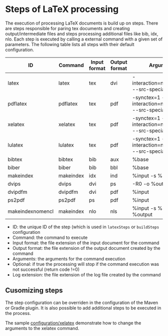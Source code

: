 Steps of LaTeX processing
=======================

The execution of processing LaTeX documents is build up on steps. There are steps responsible for paring tex documents and creating output/intermediate files and steps processing additional files like bib, idx, nlo.
Each step is executed by calling a external command with a given set of parameters. The following table lists all steps with their default configuration.

ID|Command|Input format|Output format|Arguments|Optional|Log extension
--|-------|------------|-------------|---------|--------|-------------
latex|latex|tex|dvi|-interaction=nonstopmode --src-specials %input|false|log 
pdflatex|pdflatex|tex|pdf|-synctex=1 -interaction=nonstopmode --src-specials %input|false|log
xelatex|xelatex|tex|pdf|-synctex=1 -interaction=nonstopmode --src-specials %input|false|log
lulatex|lulatex|tex|pdf|-synctex=1 -interaction=nonstopmode --src-specials %input|false|log
bibtex|bibtex|bib|aux|%base|true|blg
biber|biber|bib|bbl|%base|true|blg
makeindex|makeindex|idx|ind|%input -s %style|true|ilg
dvips|dvips|dvi|ps|-R0 -o %output %input|false|log
dvipdfm|dvipdfm|dvi|pdf|%input|false|log
ps2pdf|ps2pdf|ps|pdf|%input|false|log
makeindexnomencl|makeindex|nlo|nls|%input -s %style -o %output|true|ilg

- ID: the unique ID of the step (which is used in `latexSteps` or `buildSteps` configuration
- Command: the command to execute
- Input format: the file extension of the input document for the command
- Output format: the file extension of the output document created by the command
- Arguments: the arguments for the command execution
- Optional: if true the processing will stop if the command execution was not successful (return code !=0)
- Log extension: the file extension of the log file created by the command

Cusomizing steps
----------------

The step configuration can be overriden in the configuration of the Maven or Gradle plugin. It is also possible to add additional steps to be executed in the process.

The sample [configuration/xelatex](mathan-latex-it/src/test/resources/configuration/xelatex) demonstrate how to change the arguments to the xelatex command.

